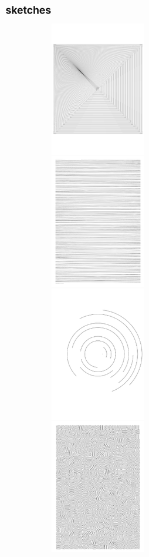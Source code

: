 # sketches

<p align="center">
    <img src="exports/2022.01.04-16.44.54-0.png" width="50%">
    <img src="exports/2022.01.04-16.52.18-0.png" width="50%">
    <img src="exports/2022.01.04-17.26.43-0.png" width="50%">
    <img src="exports/2022.01.04-18.48.51-0.png" width="50%">
</p>
